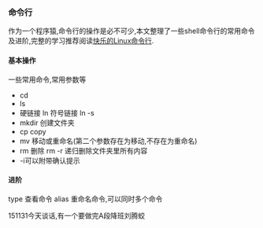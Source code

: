 ### 命令行
作为一个程序猿,命令行的操作是必不可少,本文整理了一些shell命令行的常用命令及进阶,完整的学习推荐阅读[快乐的Linux命令行](http://billie66.github.io/TLCL/).
#### 基本操作
一些常用命令,常用参数等

* cd
* ls
* 硬链接 ln  符号链接 ln -s
* mkdir 创建文件夹
* cp copy
* mv 移动或重命名(第二个参数存在为移动,不存在为重命名)
* rm 删除 rm -r 递归删除文件夹里所有内容
* -i可以附带确认提示
	

#### 进阶
type 查看命令
alias 重命名命令,可以同时多个命令

151131今天谈话,有一个要做完A段降班刘腾蛟